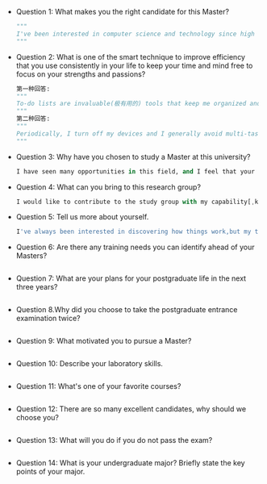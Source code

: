 - Question 1: What makes you the right candidate for this Master?
    ```python
    """
    I've been interested in computer science and technology since high school. This leads to my choice of Master and the passion to my major, which I really enjoyed. I'm really delighted about doing more sustained research in this area as a Master student.
    """
    ```

- Question 2: What is one of the smart technique to improve efficiency that you use consistently in your life to keep your time and mind free to focus on your strengths and passions?
    ```python
    第一种回答:
    """
    To-do lists are invaluable(极有用的) tools that keep me organized and focused on important tasks. They are useful for reminding me of my obligations and help me complete my work efficiently.
    """
    第二种回答:
    """
    Periodically, I turn off my devices and I generally avoid multi-tasking.
    """
    ```

- Question 3: Why have you chosen to study a Master at this university?
    ```python
    I have seen many opportunities in this field, and I feel that your university has a great advantage, and I am eager to use your platform to make some research results.
    ```

- Question 4: What can you bring to this research group?
    ```python
    I would like to contribute to the study group with my capability[ˌkeɪpəˈbɪləti] and passion, my previous[ˈpriviəs] studies have equipped me with sufficient professional knowledge, and I believe that after a short period of training, I can be proud to be a member of the study group.
    ```

- Question 5: Tell us more about yourself.
    ```python
    I've always been interested in discovering how things work,but my time as an undergraduate opened my eyes to the excitement and wider benefits of science. I had the chance to do some original research on my bachelor's, and that's inspired me to take up the challenge of a master's.  I'm also a keen hiker and amateur naturalist, so I'd love to combine my studies here with the chance to visit the local area.
    ```

- Question 6: Are there any training needs you can identify ahead of your Masters?
    ```python
    
    ```

- Question 7: What are your plans for your postgraduate life in the next three years?
    ```
    
    ```

- Question 8.Why did you choose to take the postgraduate entrance examination twice?
    ```
    
    ```

- Question 9: What motivated you to pursue a Master?
    ```
    
    ```

- Question 10: Describe your laboratory skills.
    ```
    
    ```

- Question 11: What's one of your favorite courses?
    ```
    
    ```

- Question 12: There are so many excellent candidates, why should we choose you?
    ```
    
    ```

- Question 13: What will you do if you do not pass the exam?
    ```
    
    ```

- Question 14: What is your undergraduate major? Briefly state the key points of your major.
    ```
    ```

    















